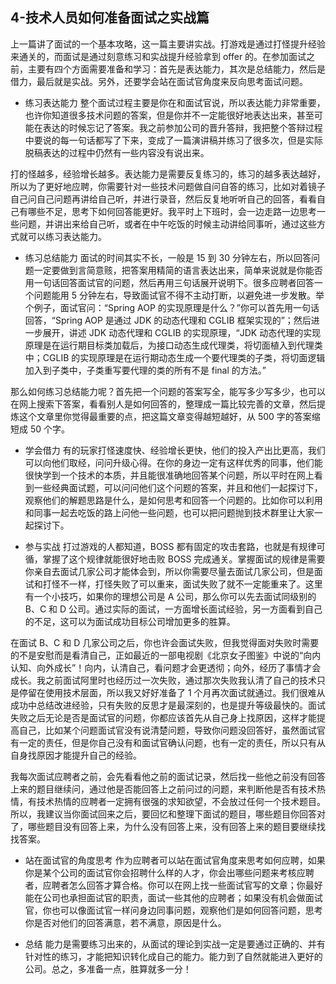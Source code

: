## 4-技术人员如何准备面试之实战篇

上一篇讲了面试的一个基本攻略，这一篇主要讲实战。打游戏是通过打怪提升经验来通关的，而面试是通过刻意练习和实战提升经验拿到 offer 的。在参加面试之前，主要有四个方面需要准备和学习：首先是表达能力，其次是总结能力，然后是借力，最后就是实战。另外，还要学会站在面试官角度来反向思考面试问题。

- 练习表达能力
整个面试过程主要是你在和面试官说，所以表达能力非常重要，也许你知道很多技术问题的答案，但是你并不一定能很好地表达出来，甚至可能在表达的时候忘记了答案。我之前参加公司的晋升答辩，我把整个答辩过程中要说的每一句话都写了下来，变成了一篇演讲稿并练习了很多次，但是实际脱稿表达的过程中仍然有一些内容没有说出来。

打的怪越多，经验增长越多。表达能力是需要反复练习的，练习的越多表达越好，所以为了更好地应聘，你需要针对一些技术问题做自问自答的练习，比如对着镜子自己问自己问题再讲给自己听，并进行录音，然后反复地听听自己的回答，看看自己有哪些不足，思考下如何回答能更好。我平时上下班时，会一边走路一边思考一些问题，并讲出来给自己听，或者在中午吃饭的时候主动讲给同事听，通过这些方式就可以练习表达能力。

- 练习总结能力
面试的时间其实不长，一般是 15 到 30 分钟左右，所以回答问题一定要做到言简意赅，把答案用精简的语言表达出来，简单来说就是你能否用一句话回答面试官的问题，然后再用三句话展开说明下。很多应聘者回答一个问题能用 5 分钟左右，导致面试官不得不主动打断，以避免进一步发散。举个例子，面试官问：“Spring AOP 的实现原理是什么？”你可以首先用一句话回答，“Spring AOP 是通过 JDK 的动态代理和 CGLIB 框架实现的”；然后进一步展开，讲述 JDK 动态代理和 CGLIB 的实现原理，“JDK 动态代理的实现原理是在运行期目标类加载后，为接口动态生成代理类，将切面植入到代理类中；CGLIB 的实现原理是在运行期动态生成一个要代理类的子类，将切面逻辑加入到子类中，子类重写要代理的类的所有不是 final 的方法。”

那么如何练习总结能力呢？首先把一个问题的答案写全，能写多少写多少，也可以在网上搜索下答案，看看别人是如何回答的，整理成一篇比较完善的文章，然后提炼这个文章里你觉得最重要的点，把这篇文章变得越短越好，从 500 字的答案缩短成 50 个字。

- 学会借力
有的玩家打怪速度快、经验增长更快，他们的投入产出比更高，我们可以向他们取经，问问升级心得。在你的身边一定有这样优秀的同事，他们能很快学到一个技术的本质，并且能很准确地回答某个问题，所以平时在网上看到一些经典面试题，可以问问他们这个问题的答案，并且和他们一起探讨下，观察他们的解题思路是什么，是如何思考和回答一个问题的。比如你可以利用和同事一起去吃饭的路上问他一些问题，也可以把问题抛到技术群里让大家一起探讨下。

- 参与实战
打过游戏的人都知道，BOSS 都有固定的攻击套路，也就是有规律可循，掌握了这个规律就能很好地击败 BOSS 完成通关。掌握面试的规律是需要你亲自去面试几家公司才能体会到，所以你需要尽量去面试几家公司，但是面试和打怪不一样，打怪失败了可以重来，面试失败了就不一定能重来了。这里有一个小技巧，如果你的理想公司是 A 公司，那么你可以先去面试同级别的 B、C 和 D 公司。通过实际的面试，一方面增长面试经验，另一方面看到自己的不足，这可以为面试成功目标公司增加更多的胜算。

在面试 B、C 和 D 几家公司之后，你也许会面试失败，但我觉得面对失败时需要的不是安慰而是看清自己，正如最近的一部电视剧《北京女子图鉴》中说的“向内认知、向外成长”！向内，认清自己，看问题才会更透彻；向外，经历了事情才会成长。我之前面试阿里时也经历过一次失败，通过那次失败我认清了自己的技术只是停留在使用技术层面，所以我又好好准备了 1 个月再次面试就通过。我们很难从成功中总结改进经验，只有失败的反思才是最深刻的，也是提升等级最快的。面试失败之后无论是否是面试官的问题，你都应该首先从自己身上找原因，这样才能提高自己，比如某个问题面试官没有说清楚问题，导致你问题没回答好，虽然面试官有一定的责任，但是你自己没有和面试官确认问题，也有一定的责任，所以只有从自身找原因才能提升自己的经验。

我每次面试应聘者之前，会先看看他之前的面试记录，然后找一些他之前没有回答上来的题目继续问，通过他是否能回答上之前问过的问题，来判断他是否有技术热情，有技术热情的应聘者一定拥有很强的求知欲望，不会放过任何一个技术题目。所以，我建议当你面试回来之后，要回忆和整理下面试的题目，哪些题目你回答对了，哪些题目没有回答上来，为什么没有回答上来，没有回答上来的题目要继续找找答案。

- 站在面试官的角度思考
作为应聘者可以站在面试官角度来思考如何应聘，如果你是某个公司的面试官你会招聘什么样的人才，你会出哪些问题来考核应聘者，应聘者怎么回答才算合格。你可以在网上找一些面试官写的文章；你最好能在公司也承担面试官的职责，面试一些其他的应聘者；如果没有机会做面试官，你也可以像面试官一样问身边同事问题，观察他们是如何回答问题，思考你是否对他们的回答满意，若不满意，原因是什么。

- 总结
能力是需要练习出来的，从面试的理论到实战一定是要通过正确的、并有针对性的练习，才能把知识转化成自己的能力。能力到了自然就能进入更好的公司。总之，多准备一点，胜算就多一分！
